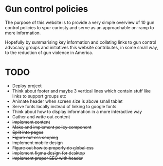 # Gun control policies
The purpose of this website is to provide a very simple overview of 10 gun control policies to
spur curiosty and serve as an approachable on-ramp to more information.

Hopefully by summarising key information and collating links to gun control advocacy groups and initiatives this website contributes, in some small way, to the reduction of gun violence in America.

# TODO
- Deploy project
- Think about footer and maybe 3 vertical lines which contain stuff like links to support groups etc
- Animate header when screen size is above small tablet
- Serve fonts locally instead of linking to google fonts
- Think about how to display information in a more interactive way
- ~~Gather and write out content~~
- ~~Implement content~~
- ~~Make and implement policy component~~
- ~~Split into pages~~
- ~~Figure out css scoping~~
- ~~Implement mobile design~~
- ~~Figure out how to properly do global css~~
- ~~Implement figma design for desktop~~
- ~~Implement proper SEO with header~~
